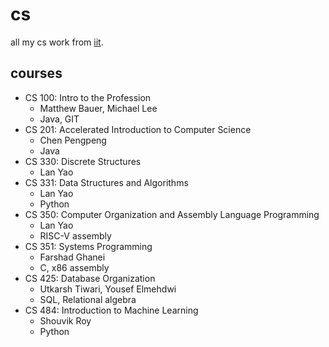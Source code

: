 # cs
all my cs work from [iit](https://iit.edu).

## courses
- CS 100: Intro to the Profession
  - Matthew Bauer, Michael Lee
  - Java, GIT
- CS 201: Accelerated Introduction to Computer Science
  - Chen Pengpeng
  - Java
- CS 330: Discrete Structures
  - Lan Yao
- CS 331: Data Structures and Algorithms
  - Lan Yao
  - Python
- CS 350: Computer Organization and Assembly Language Programming
  - Lan Yao
  - RISC-V assembly
- CS 351: Systems Programming
  - Farshad Ghanei
  - C, x86 assembly
- CS 425: Database Organization
  - Utkarsh Tiwari, Yousef Elmehdwi
  - SQL, Relational algebra
- CS 484: Introduction to Machine Learning
  - Shouvik Roy
  - Python
